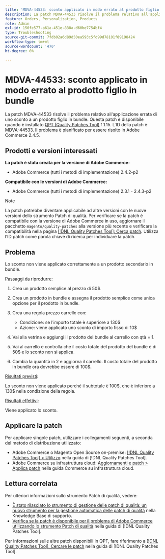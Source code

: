 ```yaml
---
title: 'MDVA-44533: sconto applicato in modo errato al prodotto figlio in bundle'
description: La patch MDVA-44533 risolve il problema relativo all'applicazione errata di uno sconto a un prodotto figlio in bundle. Questa patch è disponibile quando è installato [Quality Patches Tool (QPT)](https://experienceleague.adobe.com/it/docs/commerce-operations/tools/quality-patches-tool/quality-patches-tool-to-self-serve-quality-patches) 1.1.15. L'ID della patch è MDVA-44533. Il problema è pianificato per essere risolto in Adobe Commerce 2.4.5.
feature: Orders, Personalization, Products
role: Admin
exl-id: 150fe577-a61a-451e-838a-d60be7754bf4
type: Troubleshooting
source-git-commit: 7fdb02a6d89d50ea593c5fd99d78101f89198424
workflow-type: tm+mt
source-wordcount: '470'
ht-degree: 0%

---
```


# MDVA-44533: sconto applicato in modo errato al prodotto figlio in bundle

La patch MDVA-44533 risolve il problema relativo all&#39;applicazione errata di uno sconto a un prodotto figlio in bundle. Questa patch è disponibile quando è installato [QPT (Quality Patches Tool)](https://experienceleague.adobe.com/it/docs/commerce-operations/tools/quality-patches-tool/quality-patches-tool-to-self-serve-quality-patches) 1.1.15. L&#39;ID della patch è MDVA-44533. Il problema è pianificato per essere risolto in Adobe Commerce 2.4.5.

## Prodotti e versioni interessati

**La patch è stata creata per la versione di Adobe Commerce:**

* Adobe Commerce (tutti i metodi di implementazione) 2.4.2-p2

**Compatibile con le versioni di Adobe Commerce:**

* Adobe Commerce (tutti i metodi di implementazione) 2.3.1 - 2.4.3-p2

>[!NOTE]
>
>La patch potrebbe diventare applicabile ad altre versioni con le nuove versioni dello strumento Patch di qualità. Per verificare se la patch è compatibile con la versione di Adobe Commerce in uso, aggiornare il pacchetto `magento/quality-patches` alla versione più recente e verificare la compatibilità nella pagina [[!DNL Quality Patches Tool]: Cerca patch](https://experienceleague.adobe.com/it/docs/commerce-operations/tools/quality-patches-tool/quality-patches-tool-to-self-serve-quality-patches). Utilizza l’ID patch come parola chiave di ricerca per individuare la patch.

## Problema

Lo sconto non viene applicato correttamente a un prodotto secondario in bundle.

<u>Passaggi da riprodurre</u>:

1. Crea un prodotto semplice al prezzo di 50$.
1. Crea un prodotto in bundle e assegna il prodotto semplice come unica opzione per il prodotto in bundle.
1. Crea una regola prezzo carrello con:

   * Condizione: se l’importo totale è superiore a 130$
   * Azione: viene applicato uno sconto di importo fisso di 10$

1. Vai alla vetrina e aggiungi il prodotto del bundle al carrello con qtà = 1.
1. Vai al carrello e controlla che il costo totale del prodotto del bundle è di 50$ e lo sconto non si applica.
1. Cambia la quantità in 2 e aggiorna il carrello. Il costo totale del prodotto in bundle ora dovrebbe essere di 100$.

<u>Risultati previsti</u>:

Lo sconto non viene applicato perché il subtotale è 100\$, che è inferiore a 130\$ nella condizione della regola.

<u>Risultati effettivi</u>:

Viene applicato lo sconto.

## Applicare la patch

Per applicare singole patch, utilizzare i collegamenti seguenti, a seconda del metodo di distribuzione utilizzato:

* Adobe Commerce o Magento Open Source on-premise: [[!DNL Quality Patches Tool] > Utilizzo](/help/tools/quality-patches-tool/usage.md) nella guida di [!DNL Quality Patches Tool].
* Adobe Commerce su infrastruttura cloud: [Aggiornamenti e patch > Applica patch](https://experienceleague.adobe.com/docs/commerce-cloud-service/user-guide/develop/upgrade/apply-patches.html?lang=it) nella guida Commerce su infrastruttura cloud.

## Lettura correlata

Per ulteriori informazioni sullo strumento Patch di qualità, vedere:

* [È stato rilasciato lo strumento di gestione delle patch di qualità: un nuovo strumento per la gestione automatica delle patch di qualità](https://experienceleague.adobe.com/it/docs/commerce-operations/tools/quality-patches-tool/quality-patches-tool-to-self-serve-quality-patches) nella Knowledge Base di supporto.
* [Verifica se la patch è disponibile per il problema di Adobe Commerce utilizzando lo strumento Patch di qualità](/help/tools/quality-patches-tool/patches-available-in-qpt/check-patch-for-magento-issue-with-magento-quality-patches.md) nella guida di [!DNL Quality Patches Tool].

Per informazioni sulle altre patch disponibili in QPT, fare riferimento a [[!DNL Quality Patches Tool]: Cercare le patch](https://experienceleague.adobe.com/tools/commerce-quality-patches/index.html?lang=it) nella guida di [!DNL Quality Patches Tool].
